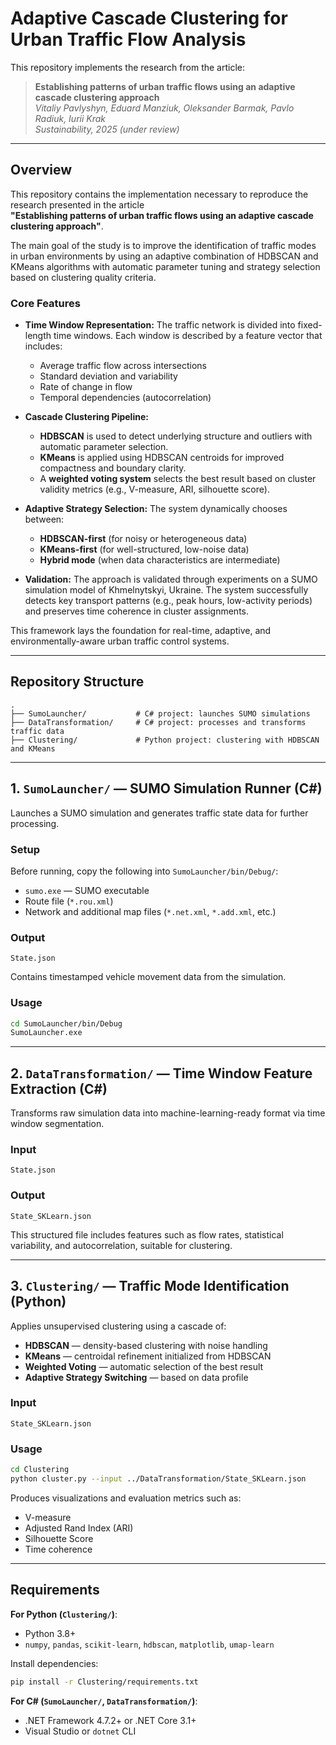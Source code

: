 # Adaptive Cascade Clustering for Urban Traffic Flow Analysis

This repository implements the research from the article:

> **Establishing patterns of urban traffic flows using an adaptive cascade clustering approach**  
> _Vitaliy Pavlyshyn, Eduard Manziuk, Oleksander Barmak, Pavlo Radiuk, Iurii Krak_  
> *Sustainability, 2025 (under review)*

---

## Overview

This repository contains the implementation necessary to reproduce the research presented in the article  
**"Establishing patterns of urban traffic flows using an adaptive cascade clustering approach"**.

The main goal of the study is to improve the identification of traffic modes in urban environments by using an adaptive combination of HDBSCAN and KMeans algorithms with automatic parameter tuning and strategy selection based on clustering quality criteria.

### Core Features

- **Time Window Representation:** The traffic network is divided into fixed-length time windows. Each window is described by a feature vector that includes:
  - Average traffic flow across intersections
  - Standard deviation and variability
  - Rate of change in flow
  - Temporal dependencies (autocorrelation)

- **Cascade Clustering Pipeline:**
  - **HDBSCAN** is used to detect underlying structure and outliers with automatic parameter selection.
  - **KMeans** is applied using HDBSCAN centroids for improved compactness and boundary clarity.
  - A **weighted voting system** selects the best result based on cluster validity metrics (e.g., V-measure, ARI, silhouette score).

- **Adaptive Strategy Selection:** The system dynamically chooses between:
  - **HDBSCAN-first** (for noisy or heterogeneous data)
  - **KMeans-first** (for well-structured, low-noise data)
  - **Hybrid mode** (when data characteristics are intermediate)

- **Validation:** The approach is validated through experiments on a SUMO simulation model of Khmelnytskyi, Ukraine. The system successfully detects key transport patterns (e.g., peak hours, low-activity periods) and preserves time coherence in cluster assignments.

This framework lays the foundation for real-time, adaptive, and environmentally-aware urban traffic control systems.

---

## Repository Structure

```
.
├── SumoLauncher/           # C# project: launches SUMO simulations
├── DataTransformation/     # C# project: processes and transforms traffic data
├── Clustering/             # Python project: clustering with HDBSCAN and KMeans
```

---

## 1. `SumoLauncher/` — SUMO Simulation Runner (C#)

Launches a SUMO simulation and generates traffic state data for further processing.

### Setup

Before running, copy the following into `SumoLauncher/bin/Debug/`:

- `sumo.exe` — SUMO executable
- Route file (`*.rou.xml`)
- Network and additional map files (`*.net.xml`, `*.add.xml`, etc.)

### Output

```
State.json
```

Contains timestamped vehicle movement data from the simulation.

### Usage

```bash
cd SumoLauncher/bin/Debug
SumoLauncher.exe
```

---

## 2. `DataTransformation/` — Time Window Feature Extraction (C#)

Transforms raw simulation data into machine-learning-ready format via time window segmentation.

### Input

```
State.json
```

### Output

```
State_SKLearn.json
```

This structured file includes features such as flow rates, statistical variability, and autocorrelation, suitable for clustering.

---

## 3. `Clustering/` — Traffic Mode Identification (Python)

Applies unsupervised clustering using a cascade of:

- **HDBSCAN** — density-based clustering with noise handling
- **KMeans** — centroidal refinement initialized from HDBSCAN
- **Weighted Voting** — automatic selection of the best result
- **Adaptive Strategy Switching** — based on data profile

### Input

```
State_SKLearn.json
```

### Usage

```bash
cd Clustering
python cluster.py --input ../DataTransformation/State_SKLearn.json
```

Produces visualizations and evaluation metrics such as:
- V-measure
- Adjusted Rand Index (ARI)
- Silhouette Score
- Time coherence

---

## Requirements

**For Python (`Clustering/`)**:
- Python 3.8+
- `numpy`, `pandas`, `scikit-learn`, `hdbscan`, `matplotlib`, `umap-learn`

Install dependencies:

```bash
pip install -r Clustering/requirements.txt
```

**For C# (`SumoLauncher/`, `DataTransformation/`)**:
- .NET Framework 4.7.2+ or .NET Core 3.1+
- Visual Studio or `dotnet` CLI